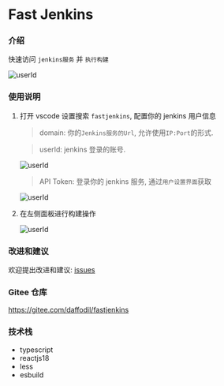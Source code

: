 # Fast Jenkins

### 介绍

快速访问 `jenkins服务` 并 `执行构建`

![userId](https://mz-framework-dev.oss-cn-beijing.aliyuncs.com/fastjenkins/ui.jpg)

### 使用说明

1. 打开 vscode 设置搜索 `fastjenkins`, 配置你的 jenkins 用户信息

   > domain: 你的`Jenkins服务的Url`, 允许使用`IP:Port`的形式.

   > userId: jenkins 登录的账号.

   ![userId](https://mz-framework-dev.oss-cn-beijing.aliyuncs.com/fastjenkins/userId.jpg)

   > API Token: 登录你的 jenkins 服务, 通过`用户设置界面`获取

   ![userId](https://mz-framework-dev.oss-cn-beijing.aliyuncs.com/fastjenkins/apiToken.jpg)

2. 在左侧面板进行构建操作

   ![userId](https://mz-framework-dev.oss-cn-beijing.aliyuncs.com/fastjenkins/build.jpg)

### 改进和建议

欢迎提出改进和建议:
[issues](https://gitee.com/daffodil/fastjenkins/issues)

### Gitee 仓库

https://gitee.com/daffodil/fastjenkins

### 技术栈

- typescript
- reactjs18
- less
- esbuild
